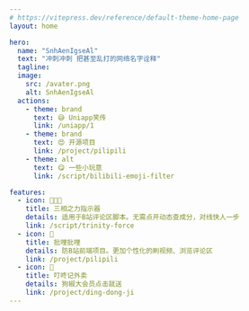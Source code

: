 ```yaml
---
# https://vitepress.dev/reference/default-theme-home-page
layout: home

hero:
  name: "SnhAenIgseAl"
  text: "冲刺冲刺 把甚至乱打的网络名字诠释"
  tagline: 
  image: 
    src: /avater.png
    alt: SnhAenIgseAl
  actions:
    - theme: brand
      text: 😅 Uniapp笑传
      link: /uniapp/1
    - theme: brand
      text: 😍 开源项目
      link: /project/pilipili
    - theme: alt
      text: 😋 一些小玩意
      link: /script/bilibili-emoji-filter

features:
  - icon: 👩‍👦‍👦
    title: 三相之力指示器
    details: 适用于B站评论区脚本。无需点开动态查成分，对线快人一步
    link: /script/trinity-force
  - icon: 🤖
    title: 批哩批哩
    details: 防B站前端项目。更加个性化的刷视频、浏览评论区
    link: /project/pilipili
  - icon: 🐔
    title: 叮咚记外卖
    details: 狗椒大会员点击就送
    link: /project/ding-dong-ji
---
```


